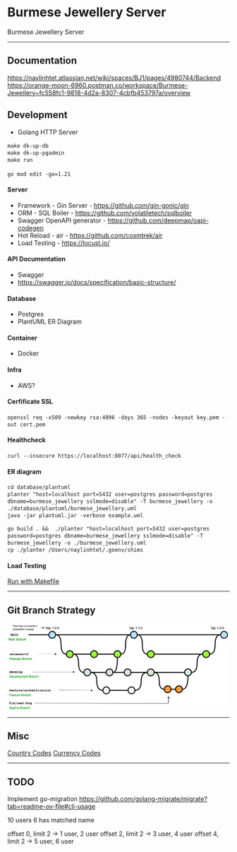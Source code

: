 # Burmese Jewellery Server
Burmese Jewellery Server

---

## Documentation
https://naylinhtet.atlassian.net/wiki/spaces/BJ1/pages/4980744/Backend
https://orange-moon-6960.postman.co/workspace/Burmese-Jewellery~fc558fc1-9818-4d2a-8307-4cbfb453797a/overview

## Development
- Golang HTTP Server
```
make dk-up-db
make dk-up-pgadmin
make run

go mod edit -go=1.21
```

#### Server
- Framework - Gin Server - https://github.com/gin-gonic/gin
- ORM - SQL Boiler - https://github.com/volatiletech/sqlboiler
- Swagger OpenAPI generator - https://github.com/deepmap/oapi-codegen
- Hot Reload - air - https://github.com/cosmtrek/air
- Load Testing - https://locust.io/
#### API Documentation
- Swagger
- https://swagger.io/docs/specification/basic-structure/
#### Database
- Postgres
- PlantUML ER Diagram
#### Container
- Docker
#### Infra
- AWS?
#### Cerfificate SSL
```
openssl req -x509 -newkey rsa:4096 -days 365 -nodes -keyout key.pem -out cert.pem
```
#### Healthcheck
```
curl --insecure https://localhost:8077/api/health_check
```
#### ER diagram
```
cd database/plantuml
planter "host=localhost port=5432 user=postgres password=postgres dbname=burmese_jewellery sslmode=disable" -T burmese_jewellery -o ./database/plantuml/burmese_jewellery.uml
java -jar plantuml.jar -verbose example.uml
```
```
go build . &&  ./planter "host=localhost port=5432 user=postgres password=postgres dbname=burmese_jewellery sslmode=disable" -T burmese_jewellery -o ./burmese_jewellery.uml
cp ./planter /Users/naylinhtet/.goenv/shims
```
#### Load Testing
[Run with Makefile](load_testing/Makefile)

---

## Git Branch Strategy
![Git Branch Strategy](https://github.com/Nlhmmh/howto/blob/master/git_branch_strategy.png)

---

## Misc
[Country Codes](https://en.wikipedia.org/wiki/List_of_ISO_3166_country_codes)
[Currency Codes](https://en.wikipedia.org/wiki/ISO_4217)

---

## TODO
Implement go-migration
https://github.com/golang-migrate/migrate?tab=readme-ov-file#cli-usage





10 users
6 has matched name

offset 0, limit 2 -> 1 user, 2 user
offset 2, limit 2 -> 3 user, 4 user
offset 4, limit 2 -> 5 user, 6 user
